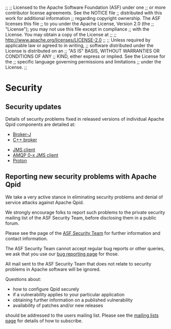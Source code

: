 ;;
;; Licensed to the Apache Software Foundation (ASF) under one
;; or more contributor license agreements.  See the NOTICE file
;; distributed with this work for additional information
;; regarding copyright ownership.  The ASF licenses this file
;; to you under the Apache License, Version 2.0 (the
;; "License"); you may not use this file except in compliance
;; with the License.  You may obtain a copy of the License at
;; 
;;   http://www.apache.org/licenses/LICENSE-2.0
;; 
;; Unless required by applicable law or agreed to in writing,
;; software distributed under the License is distributed on an
;; "AS IS" BASIS, WITHOUT WARRANTIES OR CONDITIONS OF ANY
;; KIND, either express or implied.  See the License for the
;; specific language governing permissions and limitations
;; under the License.
;;

# Security

<section markdown="1">

## Security updates

Details of security problems fixed in released versions of individual Apache
Qpid components are detailed at:

<div class="flex" markdown="1">
<section markdown="1">

 - [Broker-J]({{site.url}}/components/broker-j/security.html)
 - [C++ broker]({{site.url}}/components/cpp-broker/security.html)

</section>
<section markdown="1">

 - [JMS client]({{site.url}}/components/jms/security.html)
 - [AMQP 0-x JMS client]({{site.url}}/components/jms/security-0-x.html)
 - [Proton]({{site.url}}/proton/security.html)

</section>
</div>
 
</section>
<section markdown="1">

## Reporting new security problems with Apache Qpid

We take a very active stance in eliminating security problems and
denial of service attacks against Apache Qpid.

We strongly encourage folks to report such problems to the private
security mailing list of the ASF Security Team, before disclosing them
in a public forum.

Please see the page of the [ASF Security
Team](https://www.apache.org/security/) for further information and
contact information.

The ASF Security Team cannot accept regular bug reports or other
queries, we ask that you use our [bug reporting
page]({{site.url}}/issues.html) for those.

All mail sent to the ASF Security Team that does not relate to
security problems in Apache software will be ignored.

Questions about:

 - how to configure Qpid securely
 - if a vulnerability applies to your particular application
 - obtaining further information on a published vulnerability
 - availability of patches and/or new releases

should be addressed to the users mailing list. Please see the [mailing
lists page]({{site.url}}/discussion.html) for details of how to
subscribe.

</section>
